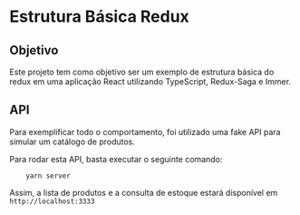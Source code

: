 # Estrutura Básica Redux

## Objetivo

Este projeto tem como objetivo ser um exemplo de estrutura básica do redux em uma aplicação React utilizando TypeScript, Redux-Saga e Immer.

## API

Para exemplificar todo o comportamento, foi utilizado uma fake API para simular um catálogo de produtos.

Para rodar esta API, basta executar o seguinte comando:

```
    yarn server
```

Assim, a lista de produtos e a consulta de estoque estará disponível em `http://localhost:3333`
